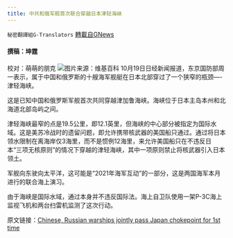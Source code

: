 ```yaml
---
title: 中共和俄军舰首次联合穿越日本津轻海峡
---
```

`秘密翻譯組G-Translators` [轉載自GNews](https://gnews.org/zh-hans/1603751/)

#### 撰稿：坤霆
校对：萌萌的朋克
![](https://assets.gnews.org/wp-content/uploads/2021/10/3-59.jpg)图片来源：维基百科
10月19日日经新闻报道，东京国防部周一表示，属于中国和俄罗斯的十艘海军舰艇在日本北部穿过了一个狭窄的瓶颈—-津轻海峡。

这是已知中国和俄罗斯军舰首次共同穿越津加鲁海峡。海峡位于日本主岛本州和北海道北部岛屿之间。

津轻海峡最窄的点是19.5公里，即12.1英里，但海峡的中心部分被指定为国际水域。这是美苏冷战时的遗留问题，即允许携带核武器的美国船只通过。通过将日本领水限制在离海岸仅3海里，而不是惯例12海里，来允许美国船只在不违反日本“三项无核原则”的情况下穿越的津轻海峡，其中一项原则禁止将核武器引入日本领土。

军舰向东驶向太平洋，这可能是“2021年海军互动”的一部分，这是两国海军本月进行的联合海上演习。

由于海峡是国际水域，通过本身并不违反国际法。海上自卫队使用一架P-3C海上监视飞机和两台扫雷机监测了这次行动。

原文链接：[Chinese, Russian warships jointly pass Japan chokepoint for 1st time](https://asia.nikkei.com/Politics/International-relations/Chinese-Russian-warships-jointly-pass-Japan-chokepoint-for-1st-time)
